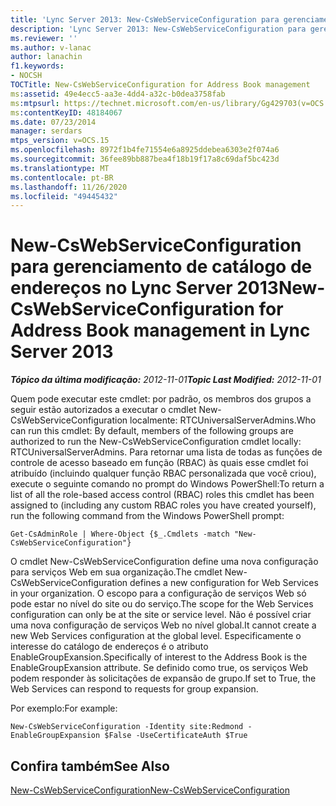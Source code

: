 ```yaml
---
title: 'Lync Server 2013: New-CsWebServiceConfiguration para gerenciamento de catálogo de endereços'
description: 'Lync Server 2013: New-CsWebServiceConfiguration para gerenciamento de catálogo de endereços.'
ms.reviewer: ''
ms.author: v-lanac
author: lanachin
f1.keywords:
- NOCSH
TOCTitle: New-CsWebServiceConfiguration for Address Book management
ms:assetid: 49e4ecc5-aa3e-4dd4-a32c-b0dea3758fab
ms:mtpsurl: https://technet.microsoft.com/en-us/library/Gg429703(v=OCS.15)
ms:contentKeyID: 48184067
ms.date: 07/23/2014
manager: serdars
mtps_version: v=OCS.15
ms.openlocfilehash: 8972f1b4fe71554e6a8925ddebea6303e2f074a6
ms.sourcegitcommit: 36fee89bb887bea4f18b19f17a8c69daf5bc423d
ms.translationtype: MT
ms.contentlocale: pt-BR
ms.lasthandoff: 11/26/2020
ms.locfileid: "49445432"
---
```

# <a name="new-cswebserviceconfiguration-for-address-book-management-in-lync-server-2013"></a><span data-ttu-id="5c459-103">New-CsWebServiceConfiguration para gerenciamento de catálogo de endereços no Lync Server 2013</span><span class="sxs-lookup"><span data-stu-id="5c459-103">New-CsWebServiceConfiguration for Address Book management in Lync Server 2013</span></span>

<div data-xmlns="http://www.w3.org/1999/xhtml">

<div class="topic" data-xmlns="http://www.w3.org/1999/xhtml" data-msxsl="urn:schemas-microsoft-com:xslt" data-cs="https://msdn.microsoft.com/">

<div data-asp="https://msdn2.microsoft.com/asp">



</div>

<div id="mainSection">

<div id="mainBody"><span data-ttu-id="5c459-104">

<span> </span></span><span class="sxs-lookup"><span data-stu-id="5c459-104">

<span> </span></span></span>

<span data-ttu-id="5c459-105">_**Tópico da última modificação:** 2012-11-01_</span><span class="sxs-lookup"><span data-stu-id="5c459-105">_**Topic Last Modified:** 2012-11-01_</span></span>

<span data-ttu-id="5c459-106">Quem pode executar este cmdlet: por padrão, os membros dos grupos a seguir estão autorizados a executar o cmdlet New-CsWebServiceConfiguration localmente: RTCUniversalServerAdmins.</span><span class="sxs-lookup"><span data-stu-id="5c459-106">Who can run this cmdlet: By default, members of the following groups are authorized to run the New-CsWebServiceConfiguration cmdlet locally: RTCUniversalServerAdmins.</span></span> <span data-ttu-id="5c459-107">Para retornar uma lista de todas as funções de controle de acesso baseado em função (RBAC) às quais esse cmdlet foi atribuído (incluindo qualquer função RBAC personalizada que você criou), execute o seguinte comando no prompt do Windows PowerShell:</span><span class="sxs-lookup"><span data-stu-id="5c459-107">To return a list of all the role-based access control (RBAC) roles this cmdlet has been assigned to (including any custom RBAC roles you have created yourself), run the following command from the Windows PowerShell prompt:</span></span>

    Get-CsAdminRole | Where-Object {$_.Cmdlets -match "New-CsWebServiceConfiguration"}

<span data-ttu-id="5c459-108">O cmdlet New-CsWebServiceConfiguration define uma nova configuração para serviços Web em sua organização.</span><span class="sxs-lookup"><span data-stu-id="5c459-108">The cmdlet New-CsWebServiceConfiguration defines a new configuration for Web Services in your organization.</span></span> <span data-ttu-id="5c459-109">O escopo para a configuração de serviços Web só pode estar no nível do site ou do serviço.</span><span class="sxs-lookup"><span data-stu-id="5c459-109">The scope for the Web Services configuration can only be at the site or service level.</span></span> <span data-ttu-id="5c459-110">Não é possível criar uma nova configuração de serviços Web no nível global.</span><span class="sxs-lookup"><span data-stu-id="5c459-110">It cannot create a new Web Services configuration at the global level.</span></span> <span data-ttu-id="5c459-111">Especificamente o interesse do catálogo de endereços é o atributo EnableGroupExansion.</span><span class="sxs-lookup"><span data-stu-id="5c459-111">Specifically of interest to the Address Book is the EnableGroupExansion attribute.</span></span> <span data-ttu-id="5c459-112">Se definido como true, os serviços Web podem responder às solicitações de expansão de grupo.</span><span class="sxs-lookup"><span data-stu-id="5c459-112">If set to True, the Web Services can respond to requests for group expansion.</span></span>

<span data-ttu-id="5c459-113">Por exemplo:</span><span class="sxs-lookup"><span data-stu-id="5c459-113">For example:</span></span>

    New-CsWebServiceConfiguration -Identity site:Redmond -EnableGroupExpansion $False -UseCertificateAuth $True

<div>

## <a name="see-also"></a><span data-ttu-id="5c459-114">Confira também</span><span class="sxs-lookup"><span data-stu-id="5c459-114">See Also</span></span>


[<span data-ttu-id="5c459-115">New-CsWebServiceConfiguration</span><span class="sxs-lookup"><span data-stu-id="5c459-115">New-CsWebServiceConfiguration</span></span>](https://docs.microsoft.com/powershell/module/skype/New-CsWebServiceConfiguration)  
  

<span data-ttu-id="5c459-116"></div>

</div>

<span> </span>

</div>

</div>

</span><span class="sxs-lookup"><span data-stu-id="5c459-116"></div>

</div>

<span> </span>

</div>

</div>

</span></span></div>


